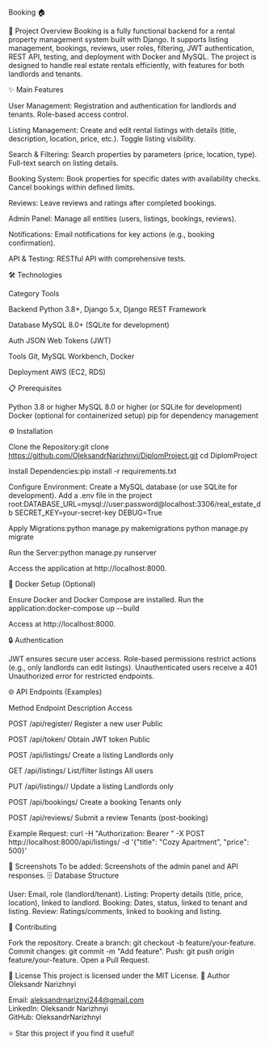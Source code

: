 Booking 🏠

🚀 Project Overview
Booking is a fully functional backend for a rental property management system built with Django. It supports listing management, bookings, reviews, user roles, filtering, JWT authentication, REST API, testing, and deployment with Docker and MySQL. The project is designed to handle real estate rentals efficiently, with features for both landlords and tenants.

✨ Main Features

User Management:
Registration and authentication for landlords and tenants.
Role-based access control.


Listing Management:
Create and edit rental listings with details (title, description, location, price, etc.).
Toggle listing visibility.


Search & Filtering:
Search properties by parameters (price, location, type).
Full-text search on listing details.


Booking System:
Book properties for specific dates with availability checks.
Cancel bookings within defined limits.


Reviews:
Leave reviews and ratings after completed bookings.


Admin Panel:
Manage all entities (users, listings, bookings, reviews).


Notifications:
Email notifications for key actions (e.g., booking confirmation).


API & Testing:
RESTful API with comprehensive tests.




🛠 Technologies



Category
Tools



Backend
Python 3.8+, Django 5.x, Django REST Framework


Database
MySQL 8.0+ (SQLite for development)


Auth
JSON Web Tokens (JWT)


Tools
Git, MySQL Workbench, Docker


Deployment
AWS (EC2, RDS)



📋 Prerequisites

Python 3.8 or higher
MySQL 8.0 or higher (or SQLite for development)
Docker (optional for containerized setup)
pip for dependency management

⚙️ Installation

Clone the Repository:git clone https://github.com/OleksandrNarizhnyi/DiplomProject.git
cd DiplomProject


Install Dependencies:pip install -r requirements.txt


Configure Environment:
Create a MySQL database (or use SQLite for development).
Add a .env file in the project root:DATABASE_URL=mysql://user:password@localhost:3306/real_estate_db
SECRET_KEY=your-secret-key
DEBUG=True




Apply Migrations:python manage.py makemigrations
python manage.py migrate


Run the Server:python manage.py runserver

Access the application at http://localhost:8000.

🐳 Docker Setup (Optional)

Ensure Docker and Docker Compose are installed.
Run the application:docker-compose up --build


Access at http://localhost:8000.


🔒 Authentication

JWT ensures secure user access.
Role-based permissions restrict actions (e.g., only landlords can edit listings).
Unauthenticated users receive a 401 Unauthorized error for restricted endpoints.

🌐 API Endpoints (Examples)



Method
Endpoint
Description
Access



POST
/api/register/
Register a new user
Public


POST
/api/token/
Obtain JWT token
Public


POST
/api/listings/
Create a listing
Landlords only


GET
/api/listings/
List/filter listings
All users


PUT
/api/listings/<id>/
Update a listing
Landlords only


POST
/api/bookings/
Create a booking
Tenants only


POST
/api/reviews/
Submit a review
Tenants (post-booking)


Example Request:
curl -H "Authorization: Bearer <your-token>" -X POST http://localhost:8000/api/listings/ -d '{"title": "Cozy Apartment", "price": 500}'


📸 Screenshots
To be added: Screenshots of the admin panel and API responses.
🗄 Database Structure

User: Email, role (landlord/tenant).
Listing: Property details (title, price, location), linked to landlord.
Booking: Dates, status, linked to tenant and listing.
Review: Ratings/comments, linked to booking and listing.


🤝 Contributing

Fork the repository.
Create a branch: git checkout -b feature/your-feature.
Commit changes: git commit -m "Add feature".
Push: git push origin feature/your-feature.
Open a Pull Request.

📜 License
This project is licensed under the MIT License.
🙋 Author
Oleksandr Narizhnyi  

Email: aleksandrnariznyi244@gmail.com  
LinkedIn: Oleksandr Narizhnyi  
GitHub: OleksandrNarizhnyi

⭐ Star this project if you find it useful!
